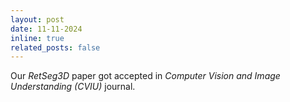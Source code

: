 ```yaml
---
layout: post
date: 11-11-2024
inline: true
related_posts: false
---
```


Our *RetSeg3D* paper got accepted in *Computer Vision and Image Understanding (CVIU)* journal.
